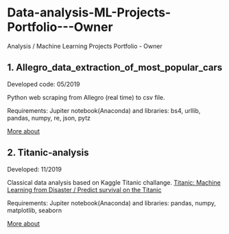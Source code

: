 # Data-analysis-ML-Projects-Portfolio---Owner
Analysis / Machine Learning Projects Portfolio - Owner

## 1. Allegro_data_extraction_of_most_popular_cars

Developed code: 05/2019 

Python web scraping from Allegro (real time) to csv file.

Requirements: Jupiter notebook(Anaconda) and libraries: bs4, urllib, pandas, numpy, re, json, pytz

[More about](https://github.com/MTrawinska/Allegro_extraction_popular_cars)


## 2. Titanic-analysis

Developed: 11/2019 

Classical data analysis based on Kaggle Titanic challange.
[Titanic: Machine Learning from Disaster / Predict survival on the Titanic](https://www.kaggle.com/c/titanic)

Requirements: Jupiter notebook(Anaconda) and libraries: pandas, numpy, matplotlib, seaborn

[More about](https://github.com/MTrawinska/Titanic-analysis)
